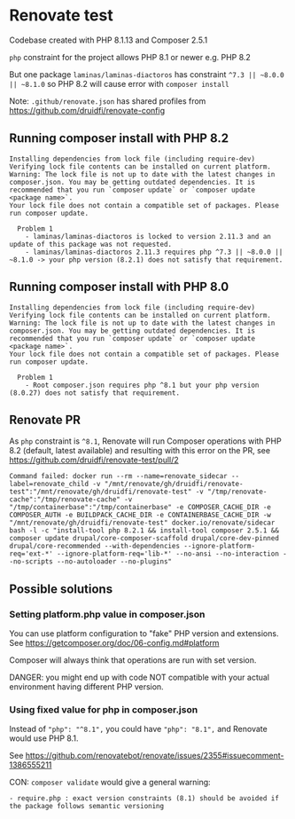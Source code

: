# Renovate test

Codebase created with PHP 8.1.13 and Composer 2.5.1

`php` constraint for the project allows PHP 8.1 or newer e.g. PHP 8.2

But one package `laminas/laminas-diactoros` has constraint `^7.3 || ~8.0.0 || ~8.1.0` so PHP 8.2 will cause error
with `composer install`

Note: `.github/renovate.json` has shared profiles from https://github.com/druidfi/renovate-config

## Running composer install with PHP 8.2 

``` shell
Installing dependencies from lock file (including require-dev)
Verifying lock file contents can be installed on current platform.
Warning: The lock file is not up to date with the latest changes in composer.json. You may be getting outdated dependencies. It is recommended that you run `composer update` or `composer update <package name>`.
Your lock file does not contain a compatible set of packages. Please run composer update.

  Problem 1
    - laminas/laminas-diactoros is locked to version 2.11.3 and an update of this package was not requested.
    - laminas/laminas-diactoros 2.11.3 requires php ^7.3 || ~8.0.0 || ~8.1.0 -> your php version (8.2.1) does not satisfy that requirement.
```

## Running composer install with PHP 8.0

``` shell
Installing dependencies from lock file (including require-dev)
Verifying lock file contents can be installed on current platform.
Warning: The lock file is not up to date with the latest changes in composer.json. You may be getting outdated dependencies. It is recommended that you run `composer update` or `composer update <package name>`.
Your lock file does not contain a compatible set of packages. Please run composer update.

  Problem 1
    - Root composer.json requires php ^8.1 but your php version (8.0.27) does not satisfy that requirement.
```

## Renovate PR

As `php` constraint is `^8.1`, Renovate will run Composer operations with PHP 8.2 (default, latest available) and
resulting with this error on the PR, see https://github.com/druidfi/renovate-test/pull/2

``` shell
Command failed: docker run --rm --name=renovate_sidecar --label=renovate_child -v "/mnt/renovate/gh/druidfi/renovate-test":"/mnt/renovate/gh/druidfi/renovate-test" -v "/tmp/renovate-cache":"/tmp/renovate-cache" -v "/tmp/containerbase":"/tmp/containerbase" -e COMPOSER_CACHE_DIR -e COMPOSER_AUTH -e BUILDPACK_CACHE_DIR -e CONTAINERBASE_CACHE_DIR -w "/mnt/renovate/gh/druidfi/renovate-test" docker.io/renovate/sidecar bash -l -c "install-tool php 8.2.1 && install-tool composer 2.5.1 && composer update drupal/core-composer-scaffold drupal/core-dev-pinned drupal/core-recommended --with-dependencies --ignore-platform-req='ext-*' --ignore-platform-req='lib-*' --no-ansi --no-interaction --no-scripts --no-autoloader --no-plugins"
```

## Possible solutions

### Setting platform.php value in composer.json

You can use platform configuration to "fake" PHP version and extensions. See https://getcomposer.org/doc/06-config.md#platform

Composer will always think that operations are run with set version.

DANGER: you might end up with code NOT compatible with your actual environment having different PHP version.

### Using fixed value for php in composer.json

Instead of `"php": "^8.1",` you could have `"php": "8.1",` and Renovate would use PHP 8.1.

See https://github.com/renovatebot/renovate/issues/2355#issuecomment-1386555211

CON: `composer validate` would give a general warning:

```
- require.php : exact version constraints (8.1) should be avoided if the package follows semantic versioning
```
